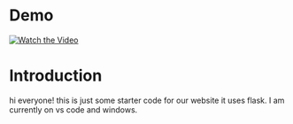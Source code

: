 # Demo
[![Watch the Video](https://img.youtube.com/vi/1RC7zeFKZfw/0.jpg)](https://youtu.be/1RC7zeFKZfw)


# Introduction
hi everyone! this is just some starter code for our website it uses flask. I am currently on vs code and windows.
 
